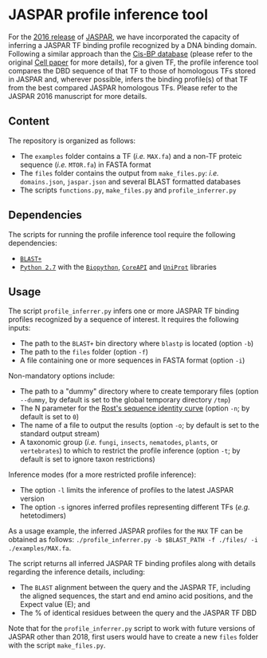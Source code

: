 # JASPAR profile inference tool
For the [2016 release](https://doi.org/10.1093/nar/gkv1176) of [JASPAR](http://jaspar.genereg.net/), we have incorporated the capacity of inferring a JASPAR TF binding profile recognized by a DNA binding domain. Following a similar approach than the [Cis-BP database](http://cisbp.ccbr.utoronto.ca) (please refer to the original [Cell paper](https://doi.org/10.1016/j.cell.2014.08.009) for more details), for a given TF, the profile inference tool compares the DBD sequence of that TF to those of homologous TFs stored in JASPAR and, wherever possible, infers the binding profile(s) of that TF from the best compared JASPAR homologous TFs. Please refer to the JASPAR 2016 manuscript for more details.

## Content
The repository is organized as follows:
* The `examples` folder contains a TF (*i.e.* `MAX.fa`) and a non-TF proteic sequence (*i.e.* `MTOR.fa`) in FASTA format
* The `files` folder contains the output from `make_files.py`: *i.e.* `domains.json`, `jaspar.json` and several BLAST formatted databases
* The scripts `functions.py`, `make_files.py` and `profile_inferrer.py`

## Dependencies
The scripts for running the profile inference tool require the following dependencies:
* [`BLAST+`](https://blast.ncbi.nlm.nih.gov/Blast.cgi)
* [`Python 2.7`](https://www.python.org/download/releases/2.7/) with the [`Biopython`](http://biopython.org), [`CoreAPI`](http://www.coreapi.org) and [`UniProt`](https://github.com/boscoh/uniprot) libraries

## Usage
The script `profile_inferrer.py` infers one or more JASPAR TF binding profiles recognized by a sequence of interest. It requires the following inputs:
* The path to the `BLAST+` bin directory where `blastp` is located (option `-b`)
* The path to the `files` folder (option `-f`)
* A file containing one or more sequences in FASTA format (option `-i`)

Non-mandatory options include:
* The path to a "dummy" directory where to create temporary files (option `--dummy`, by default is set to the global temporary directory `/tmp`)
* The N parameter for the [Rost's sequence identity curve](https://doi.org/10.1093/protein/12.2.85) (option `-n`; by default is set to `0`)
* The name of a file to output the results (option `-o`; by default is set to the standard output stream)
* A taxonomic group (*i.e.* `fungi`, `insects`, `nematodes`, `plants`, or `vertebrates`) to which to restrict the profile inference (option `-t`; by default is set to ignore taxon restrictions)

Inference modes (for a more restricted profile inference):
* The option `-l` limits the inference of profiles to the latest JASPAR version
* The option `-s` ignores inferred profiles representing different TFs (*e.g.* hetetodimers)

As a usage example, the inferred JASPAR profiles for the `MAX` TF can be obtained as follows: `./profile_inferrer.py -b $BLAST_PATH -f ./files/ -i ./examples/MAX.fa`.

The script returns all inferred JASPAR TF binding profiles along with details regarding  the inference details, including:
* The `BLAST` alignment between the query and the JASPAR TF, including the aligned sequences, the start and end amino acid positions, and the Expect value (E); and
* The % of identical residues between the query and the JASPAR TF DBD

Note that for the `profile_inferrer.py` script to work with future versions of JASPAR other than 2018, first users would have to create a new `files` folder with the script `make_files.py`.
